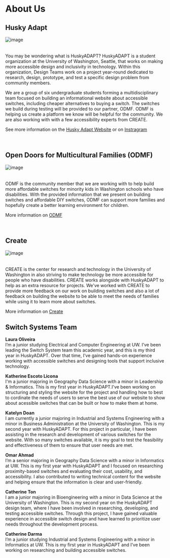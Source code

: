 # About Us 
## Husky Adapt   
![image](https://github.com/user-attachments/assets/f0d38845-0445-4c32-91b4-ea80b21d4a2a)  
<br>  
You may be wondering what is HuskyADAPT? HuskyADAPT is a student organization at the University of Washington, Seattle, that works on making more accessible design and inclusivity in technology. Within this organization, Design Teams work on a project year-round dedicated to research, design, prototype, and test a specific design problem from community members.  

We are a group of six undergraduate students forming a multidisciplinary team focused on building an informational website about accessible switches, including cheaper alternatives to buying a switch. The switches we build during testing will be provided to our partner, ODMF. ODMF is helping us create a platform we know will be helpful for the community. We are also working with with a few accessibility experts from CREATE.

See more information on the [Husky Adapt Website](https://www.huskyadapt.me.uw.edu/) or on [Instragram](https://www.instagram.com/huskyadapt/)

<br>  

## Open Doors for Multicultural Families (ODMF)   
![image](https://github.com/user-attachments/assets/0b9b5883-9ec9-49fa-98b5-fc20489b3e76)  
<br>  
ODMF is the community member that we are working with to help build more affordable switches for minority kids in Washington schools who have disabilities. With the provided information that we present on building switches and affordable DIY switches, ODMF can support more families and hopefully create a better learning environment for children.  

More information on [ODMF](https://opendoorswa.org/)

<br> 

## Create   
![image](https://github.com/user-attachments/assets/3dbe7e55-f1f6-4bad-86d6-44825133e454)  
<br>  
CREATE is the center for research and technology in the University of Washington in also striving to make technology be more accessible for people who have disabilities. CREATE works alongside with HuskyADAPT to help as an extra resource for projects. We've worked with CREATE to provide more feedback on our work on building switches and also a lot of feedback on building the website to be able to meet the needs of families while using it to learn more about switches.   

More information on [Create](https://create.uw.edu/)  

## Switch Systems Team 
**Laura Oliveira**
<br>
I’m a junior studying Electrical and Computer Engineering at UW. I’ve been leading the Switch System team this academic year, and this is my third year in HuskyADAPT. Over that time, I’ve gained hands-on experience working with accessible switches and designing tools that support inclusive technology.

**Katherine Escoto Licona**
<br>
I'm a junior majoring in Geography Data Science with a minor in Leadership & Informatics. This is my first year in HuskyADAPT.I've been working on structuring and styling the website for the project and handling how to best to cordinate the needs of users to serve the best use of our website to show about acessible switches that can be built or how to make them at home.

**Katelyn Doan** 
<br>
I am currently a junior majoring in Industrial and Systems Engineering with a minor in Business Administration at the University of Washington. This is my second year with HuskyADAPT. For this project in particular, I have been assisting in the research and development of various switches for the website. With so many switches available, it is my goal to test the feasibility and effectiveness of them to ensure that user needs are met. 

**Omar Ahmad** 
<br>
I’m a senior majoring in Geography Data Science with a minor in Informatics at UW. This is my first year with HuskyADAPT and I focused on researching proximity-based switches and evaluating their cost, usability, and accessibility. I also contributed to writing technical content for the website and helping ensure that the information is clear and user-friendly.

**Catherine Ton** 
<br>
I am a junior majoring in Bioengineering with a minor in Data Science at the University of Washington. This is my second year on the HuskyADAPT design team, where I have been involved in researching, developing, and testing accessible switches. Through this project, I have gained valuable experience in accessible switch design and have learned to prioritize user needs throughout the development process.

**Catherine Darma**
<br>
I’m a junior studying Industrial and Systems Engineering with a minor in Informatics at UW. This is my first year in HuskyADAPT and I’ve been working on researching and building accessible switches.




